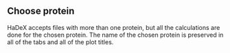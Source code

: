 ## Choose protein

HaDeX accepts files with more than one protein, but all the calculations are done for the chosen protein. The name of the chosen protein is preserved in all of the tabs and all of the plot titles. 